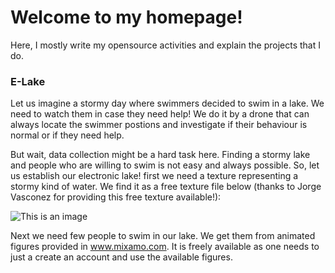# Welcome to my homepage!
Here, I mostly write my opensource activities and explain the projects that I do.

### E-Lake

Let us imagine a stormy day where swimmers decided to swim in a lake. We need to watch them in case they need help! We do it by a drone that can always locate the swimmer postions and investigate if their behaviour is normal or if they need help.

But wait, data collection might be a hard task here. Finding a stormy lake and people who are willing to swim is not easy and always possible. So, let us establish our electronic lake! first we need a texture representing a stormy kind of water. We find it as a free texture file below (thanks to Jorge Vasconez for providing this free texture available!):

![This is an image](https://github.com/ashkanmy/ashkanmy.github.io/blob/main/Figs/Water.jpg)

Next we need few people to swim in our lake. We get them from animated figures provided in www.mixamo.com. It is freely available as one needs to just a create an account and use the available figures.
